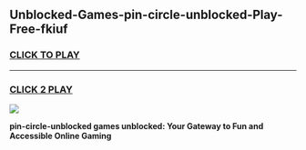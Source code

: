 
## Unblocked-Games-pin-circle-unblocked-Play-Free-fkiuf
<h3>
<a href="https://premium76.site?title=pin-circle-unblocked&ref=18A1">CLICK TO PLAY</a></h3>
<hr>

<h3>
<a href="https://premium76.site?title=pin-circle-unblocked&ref=18A1">CLICK 2 PLAY</a>
  
</h3>

<a href="https://premium76.site?title=pin-circle-unblocked&ref=18A1"><img src="https://clearcache.store/games.png"></a>


**pin-circle-unblocked games unblocked: Your Gateway to Fun and Accessible Online Gaming**
